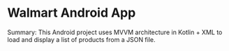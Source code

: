 # Walmart Android App

Summary:
This Android project uses MVVM architecture in Kotlin + XML to load and display a list of products from a JSON file. 


